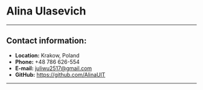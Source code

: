 # Alina Ulasevich
___
## Contact information:
* **Location:** Krakow, Poland
* **Phone:** +48 786 626-554
* **E-mail:** juliwu2517@gmail.com
* **GitHub:** https://github.com/AlinaUlT
___


